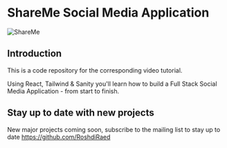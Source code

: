 # ShareMe Social Media Application
![ShareMe](https://i.ibb.co/8cLfj3X/image.png)

## Introduction
This is a code repository for the corresponding video tutorial.

Using React, Tailwind & Sanity you'll learn how to build a Full Stack Social Media Application - from start to finish.

## Stay up to date with new projects
New major projects coming soon, subscribe to the mailing list to stay up to date https://github.com/RoshdiRaed
